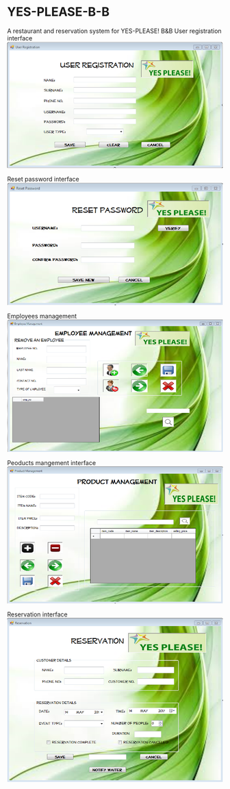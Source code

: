 # YES-PLEASE-B-B
A restaurant and reservation system for YES-PLEASE! B&B
User registration interface
![User registration interface](https://github.com/Shisso23/YES-PLEASE-B-B/blob/master/images/user%20registration.png)

Reset password interface
![Reset password interface](https://github.com/Shisso23/YES-PLEASE-B-B/blob/master/images/Reset%20password.png)

Employees management
![Employees management](https://github.com/Shisso23/YES-PLEASE-B-B/blob/master/images/employee%20management.png)

Peoducts mangement interface
![Products management interface](https://github.com/Shisso23/YES-PLEASE-B-B/blob/master/images/product%20management.png)

Reservation interface
![Reservation interface](https://github.com/Shisso23/YES-PLEASE-B-B/blob/master/images/reservation2.png)
